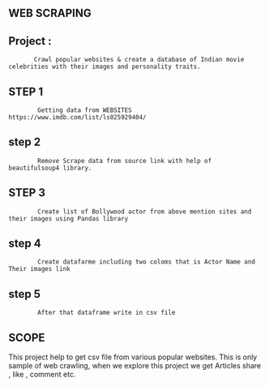 ## WEB SCRAPING 
## Project :  
           Crawl popular websites & create a database of Indian movie celebrities with their images and personality traits.
## STEP 1 
            Getting data from WEBSITES https://www.imdb.com/list/ls025929404/
## step 2  
            Remove Scrape data from source link with help of beautifulsoup4 library.
## STEP 3 
            Create list of Bollywood actor from above mention sites and their images using Pandas library
## step 4  
            Create datafarme including two coloms that is Actor Name and Their images link
## step 5  
            After that dataframe write in csv file
## SCOPE
This project help to get csv file from various popular websites. This is only sample of web crawling, when we explore this project we get 
Articles share , like , comment etc. 


       
